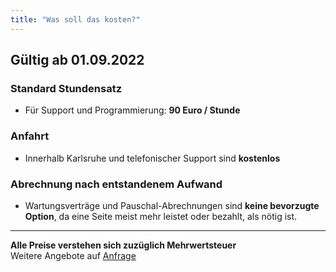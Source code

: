 ```yaml
---
title: "Was soll das kosten?"
---
```


## Gültig ab 01.09.2022

### Standard Stundensatz
- Für Support und Programmierung: **90 Euro / Stunde**

### Anfahrt
- Innerhalb Karlsruhe und telefonischer Support sind **kostenlos**

### Abrechnung nach entstandenem Aufwand
- Wartungsverträge und Pauschal-Abrechnungen sind **keine bevorzugte Option**, da eine Seite meist mehr leistet oder bezahlt, als nötig ist.

---

**Alle Preise verstehen sich zuzüglich Mehrwertsteuer**  
Weitere Angebote auf [Anfrage](/kontakt)

